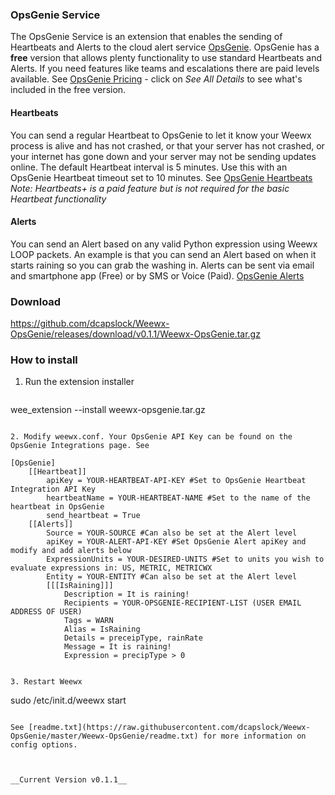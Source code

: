 ### OpsGenie Service

The OpsGenie Service is an extension that enables the sending of Heartbeats and Alerts to the cloud alert service [OpsGenie](https://www.opsgenie.com). OpsGenie has a __free__ version that allows plenty functionality to use standard Heartbeats and Alerts. If you need features like teams and escalations there are paid levels available. See [OpsGenie Pricing](https://www.opsgenie.com/pricing) - click on _See All Details_ to see what's included in the free version.

#### Heartbeats
You can send a regular Heartbeat to OpsGenie to let it know your Weewx process is alive and has not crashed, or that your server has not crashed, or your internet has gone down and your server may not be sending updates online. The default Heartbeat interval is 5 minutes. Use this with an OpsGenie Heartbeat timeout set to 10 minutes. See [OpsGenie Heartbeats](https://www.opsgenie.com/docs/miscellaneous/heartbeat-monitoring) _Note: Heartbeats+ is a paid feature but is not required for the basic Heartbeat functionality_

#### Alerts
You can send an Alert based on any valid Python expression using Weewx LOOP packets. An example is that you can send an Alert based on when it starts raining so you can grab the washing in. Alerts can be sent via email and smartphone app (Free) or by SMS or Voice (Paid). [OpsGenie Alerts](https://www.opsgenie.com/docs/getting-started/overview)

### Download
<https://github.com/dcapslock/Weewx-OpsGenie/releases/download/v0.1.1/Weewx-OpsGenie.tar.gz>

### How to install

1. Run the extension installer
   ```
wee_extension --install weewx-opsgenie.tar.gz
```

2. Modify weewx.conf. Your OpsGenie API Key can be found on the OpsGenie Integrations page. See

   ```
    [OpsGenie]
        [[Heartbeat]]
            apiKey = YOUR-HEARTBEAT-API-KEY #Set to OpsGenie Heartbeat Integration API Key
            heartbeatName = YOUR-HEARTBEAT-NAME #Set to the name of the heartbeat in OpsGenie
            send_heartbeat = True
        [[Alerts]]
            Source = YOUR-SOURCE #Can also be set at the Alert level
            apiKey = YOUR-ALERT-API-KEY #Set OpsGenie Alert apiKey and modify and add alerts below
            ExpressionUnits = YOUR-DESIRED-UNITS #Set to units you wish to evaluate expressions in: US, METRIC, METRICWX
            Entity = YOUR-ENTITY #Can also be set at the Alert level
            [[[IsRaining]]]
                Description = It is raining!
                Recipients = YOUR-OPSGENIE-RECIPIENT-LIST (USER EMAIL ADDRESS OF USER)
                Tags = WARN
                Alias = IsRaining
                Details = preceipType, rainRate
                Message = It is raining!
                Expression = precipType > 0
```

3. Restart Weewx

   ```
sudo /etc/init.d/weewx start
```

See [readme.txt](https://raw.githubusercontent.com/dcapslock/Weewx-OpsGenie/master/Weewx-OpsGenie/readme.txt) for more information on config options.



__Current Version v0.1.1__